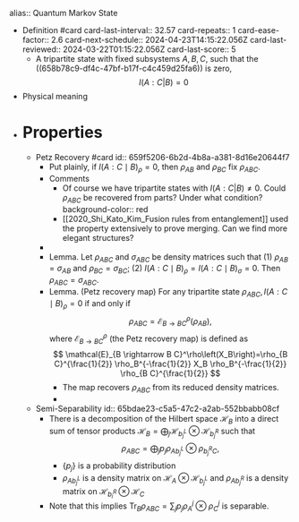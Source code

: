 alias:: Quantum Markov State

- Definition #card
  card-last-interval:: 32.57
  card-repeats:: 1
  card-ease-factor:: 2.6
  card-next-schedule:: 2024-04-23T14:15:22.056Z
  card-last-reviewed:: 2024-03-22T01:15:22.056Z
  card-last-score:: 5
	- A tripartite state with fixed subsystems $A,B,C$, such that the ((658b78c9-df4c-47bf-b17f-c4c459d25fa6)) is zero,
	  $$I(A:C|B)=0$$
- Physical meaning
- # Properties
	- Petz Recovery #card
	  id:: 659f5206-6b2d-4b8a-a381-8d16e20644f7
		- Put plainly, if $I(A: C \mid B)_\rho=0$, then $\rho_{AB}$ and $\rho_{BC}$ fix $\rho_{ABC}$.
		- Comments
			- Of course we have tripartite states with $I(A:C|B) \neq 0$. Could $\rho_{ABC}$ be recovered from parts? Under what condition?
			  background-color:: red
			- [[2020_Shi_Kato_Kim_Fusion rules from entanglement]] used the property extensively to prove merging. Can we find more elegant structures?
		-
		- Lemma. Let $\rho_{A B C}$ and $\sigma_{A B C}$ be density matrices such that (1) $\rho_{A B}=\sigma_{A B}$ and $\rho_{B C}=\sigma_{B C}$;
		  (2) $I(A: C \mid B)_\rho=I(A: C \mid B)_\sigma=0$. Then $\rho_{A B C}=\sigma_{A B C}$.
		- Lemma. (Petz recovery map) For any tripartite state $\rho_{A B C}, I(A: C \mid B)_\rho=0$ if and only if
		  $$
		  \rho_{A B C}=\mathcal{E}_{B \rightarrow B C}^\rho\left(\rho_{A B}\right),
		  $$
		  where $\mathcal{E}_{B \rightarrow B C}^\rho$ (the Petz recovery map) is defined as
		  $$
		  \mathcal{E}_{B \rightarrow B C}^\rho\left(X_B\right)=\rho_{B C}^{\frac{1}{2}} \rho_B^{-\frac{1}{2}} X_B \rho_B^{-\frac{1}{2}} \rho_{B C}^{\frac{1}{2}}
		  $$
			- The map recovers $\rho_{ABC}$ from its reduced density matrices.
			-
	- Semi-Separability
	  id:: 65bdae23-c5a5-47c2-a2ab-552bbabb08cf
		- There is a decomposition of the Hilbert space $\mathcal{H}_B$ into a direct sum of tensor products $\mathcal{H}_B=\bigoplus_j \mathcal{H}_{b_j^L} \otimes \mathcal{H}_{b_j^R}$ such that
		  $$
		  \rho_{A B C}=\bigoplus_j p_j \rho_{A b_j^L} \otimes \rho_{b_j^R C},
		  $$
			- $\left\{p_j\right\}$ is a probability distribution
			- $\rho_{A b_j^L}$ is a density matrix on $\mathcal{H}_A \otimes \mathcal{H}_{b_j^L}$ and $\rho_{A b_j^R}$ is a density matrix on $\mathcal{H}_{b_i^R} \otimes \mathcal{H}_C$
		- Note that this implies $\operatorname{Tr}_B \rho_{A B C}=\sum_j p_j \rho_A^j \otimes \rho_C^j$ is separable.